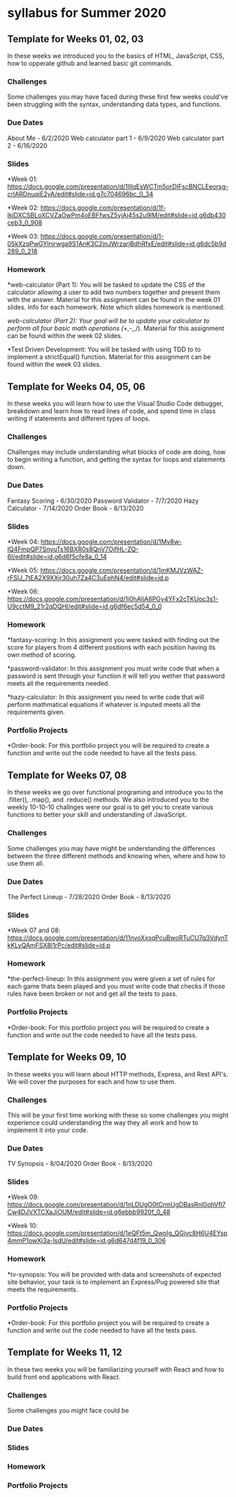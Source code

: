 # syllabus for Summer 2020

## Template for Weeks 01, 02, 03
In these weeks we introduced you to the basics of HTML, JavaScript, CSS, how to opperate github and learned basic git commands.

### Challenges
Some challenges you may have faced during these first few weeks could've been struggling with the syntax, understanding data types, and functions.
### Due Dates
About Me - 6/2/2020
Web calculator part 1 - 6/9/2020
Web calculator part 2 - 6/16/2020
### Slides

*Week 01: https://docs.google.com/presentation/d/1IllqEsWCTm5orDIFscBNCLEeorsg-crlARDnuqiE2yA/edit#slide=id.g7c704696bc_0_34

*Week 02: https://docs.google.com/presentation/d/1f-lklDXCSBLoXCVZaOwPm4oEBFfwsZ5yjAj45s2u9lM/edit#slide=id.g6db430ceb3_0_908

*Week 03: https://docs.google.com/presentation/d/1-05kXzqPwGYlnjrwga9S1AnK3C2jnJWrzarjBdhRfxE/edit#slide=id.g6dc5b9d289_0_218

### Homework
*web-calculator (Part 1): You will be tasked to update the CSS of the calculator allowing a user to add two numbers together and present them with the answer. Material for this assignment can be found in the week 01 slides.
Info for each homework. Note which slides homework is mentioned.

*web-calculator (Part 2): Your goal will be to update your calculator to perform all four basic math operations (+,-,*,/). Material for this assignment can be found within the week 02 slides.

*Test Driven Development: You will be tasked with using TDD to
to implement a strictEqual() function. Material for this assignment can be found within the week 03 slides.



## Template for Weeks 04, 05, 06 
In these weeks you will learn how to use the Visual Studio Code debugger, breakdown and learn how to read lines of code, and spend time in class writing if statements and different types of loops.

### Challenges
Challenges may include understanding what blocks of code are doing, how to begin writing a function, and getting the syntax for loops and statements down.

### Due Dates
Fantasy Scoring - 6/30/2020
Password Validator - 7/7/2020
Hazy Calculator - 7/14/2020
Order Book - 8/13/2020

### Slides
*Week 04: https://docs.google.com/presentation/d/1Mv8w-IQ4FmpQP7SnyuTs16BXR0s8QnV7OjfHL-ZQ-6I/edit#slide=id.g6d6f5cfe8a_0_14

*Week 05: https://docs.google.com/presentation/d/1mKMJVzWAZ-rFSlJ_7tEA2X9XXjr30uh7Za4C3uEphN4/edit#slide=id.p

*Week 06: https://docs.google.com/presentation/d/1i0hAIjA6PGy4YFx2cTKUoc3s1-U9cctM9_21r2qDQHI/edit#slide=id.g6df6ec5d54_0_0

### Homework
*fantasy-scoring: In this assignment you were tasked with finding out the score for players from 4 different positions with each position having its own method of scoring. 

*password-validator: In this assignment you must write code that when a password is sent through your function it will tell you wether that password meets all the requirements needed.

*hazy-calculator: In this assignment you need to write code that will perform mathmatical equations if whatever is inputed meets all the requirements given.

### Portfolio Projects
*Order-book: For this portfolio project you will be required to create a function and write out the code needed to have all the tests pass.



## Template for Weeks 07, 08
In these weeks we go over functional programing and introduce you to the .filter(), .map(), and .reduce() methods. We also introduced you to the weekly 10-10-10 challnges were our goal is to get you to create various functions to better your skill and understanding of JavaScript.

### Challenges
Some challenges you may have might be understanding the differences between the three different methods and knowing when, where and how to use them all.

### Due Dates
The Perfect Lineup - 7/28/2020
Order Book - 8/13/2020

### Slides
*Week 07 and 08: https://docs.google.com/presentation/d/11nvoXxsqPcuBwoRTuCU7g3VdynTkKLyQAmFSX8I1rPc/edit#slide=id.p

### Homework
*the-perfect-lineup: In this assignment you were given a set of rules for each game thats been played and you must write code that checks if those rules have been broken or not and get all the tests to pass.


### Portfolio Projects
*Order-book: For this portfolio project you will be required to create a function and write out the code needed to have all the tests pass.



## Template for Weeks 09, 10
In these weeks you will learn about HTTP methods, Express, and Rest API's. We will cover the purposes for each and how to use them.

### Challenges
This will be your first time working with these so some challenges you might experience could understanding the way they all work and how to implement it into your code.

### Due Dates
TV Synopsis - 8/04/2020
Order Book - 8/13/2020

### Slides
*Week 09: https://docs.google.com/presentation/d/1nLDUgO0tCrmUgDBasRnl0ohVfl7Cw4DJVXTCXaJiOUM/edit#slide=id.g6ebbb9920f_0_48

*Week 10: https://docs.google.com/presentation/d/1eQFt5m_QwoIg_QGivc8H6U4EYsp4mmP1owXj3a-lsdU/edit#slide=id.g6d647d4f19_0_306

### Homework
*tv-synopsis: You will be provided with data and screenshots of expected site behavior, your task is to implement an Express/Pug powered site that meets the requirements.



### Portfolio Projects
*Order-book: For this portfolio project you will be required to create a function and write out the code needed to have all the tests pass.



## Template for Weeks 11, 12
In these two weeks you will be familiarizing yourself with React and how to build front end applications with React.

### Challenges
Some challenges you might face could be 

### Due Dates

### Slides

### Homework




### Portfolio Projects

